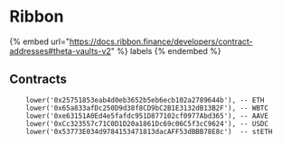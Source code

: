 # Ribbon

{% embed url="https://docs.ribbon.finance/developers/contract-addresses#theta-vaults-v2" %}
labels
{% endembed %}

## Contracts

```
    lower('0x25751853eab4d0eb3652b5eb6ecb102a2789644b'), -- ETH
    lower('0x65a833afDc250D9d38f8CD9bC2B1E3132dB13B2F'), -- WBTC
    lower('0xe63151A0Ed4e5fafdc951D877102cf0977Abd365'), -- AAVE
    lower('0xCc323557c71C0D1D20a1861Dc69c06C5f3cC9624'), -- USDC
    lower('0x53773E034d9784153471813dacAFF53dBBB78E8c')  -- stETH
```

